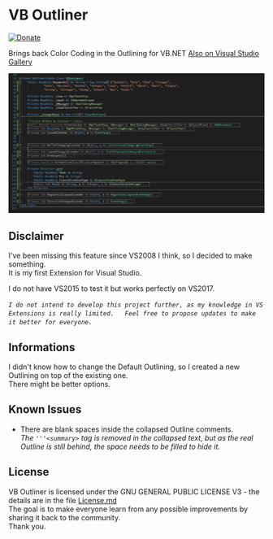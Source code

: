 # VB Outliner
[![Donate](https://img.shields.io/badge/Donate-PayPal-green.svg)](https://www.paypal.com/cgi-bin/webscr?cmd=_s-xclick&hosted_button_id=W3JMUBMSWUKNY)

Brings back Color Coding in the Outlining for VB.NET
[Also on Visual Studio Gallery](https://visualstudiogallery.msdn.microsoft.com/849848ac-ea59-4815-9892-24e6f7deae57)

![Brings back Color Coding in the Outlining for VB.NET](VB%20Outliner/VB%20Outliner.jpg "Brings back Color Coding in the Outlining for VB.NET")

## Disclaimer
I've been missing this feature since VS2008 I think, so I decided to make something.  
It is my first Extension for Visual Studio.

I do not have VS2015 to test it but works perfectly on VS2017.
  
*`I do not intend to develop this project further, as my knowledge in VS Extensions is really limited.  
Feel free to propose updates to make it better for everyone.`*

## Informations
I didn't know how to change the Default Outlining, so I created a new Outlining on top of the existing one.  
There might be better options.

## Known Issues
* There are blank spaces inside the collapsed Outline comments.  
  *The `'''<summary>` tag is removed in the collapsed text, but as the real Outline is still behind, the space needs to be filled to hide it.*

## License

VB Outliner is licensed under the GNU GENERAL PUBLIC LICENSE V3 - the details are in the file [License.md](/LICENSE.md "License.md")  
The goal is to make everyone learn from any possible improvements by sharing it back to the community.  
Thank you.
